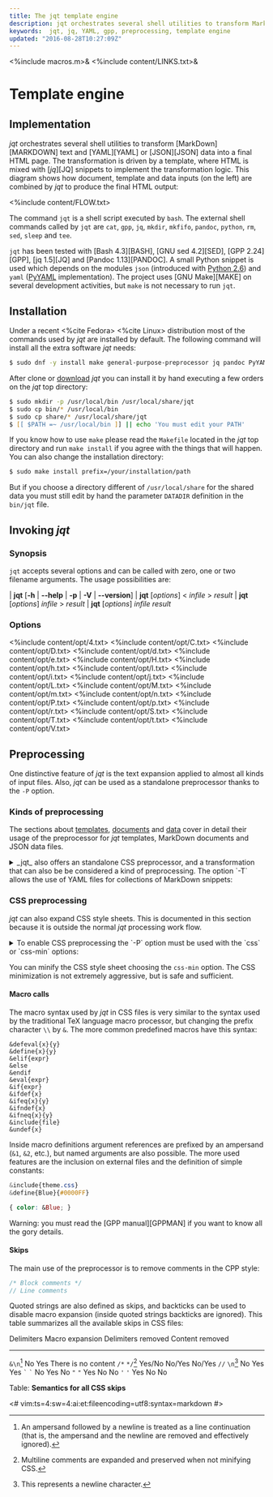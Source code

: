 ```yaml
---
title: The jqt template engine
description: jqt orchestrates several shell utilities to transform MarkDown text and YAML or JSON data into a final HTML page.
keywords:  jqt, jq, YAML, gpp, preprocessing, template engine
updated: "2016-08-28T10:27:09Z"
---
```

<%include macros.m>&
<%include content/LINKS.txt>&

# Template engine

## Implementation

_jqt_ orchestrates several shell utilities to transform [MarkDown][MARKDOWN] text and
[YAML][YAML] or [JSON][JSON] data into a final HTML page. The transformation is driven by a template,
where HTML is mixed with [_jq_][JQ] snippets to implement the transformation logic.
This diagram shows how document, template and data inputs (on the left) are combined by
_jqt_ to produce the final HTML output:

<%include content/FLOW.txt>

The command `jqt` is a shell script executed by `bash`.
The external shell commands called by `jqt` are `cat`, `gpp`, `jq`, `mkdir`,
`mkfifo`, `pandoc`, `python`, `rm`, `sed`, `sleep` and `tee`.

`jqt` has been tested with [Bash 4.3][BASH], [GNU sed 4.2][SED], [GPP 2.24][GPP],
[jq 1.5][JQ] and [Pandoc 1.13][PANDOC]. A small Python snippet is used which depends
on the modules `json` (introduced with [Python 2.6](https://docs.python.org/2.6/))
and `yaml` ([PyYAML](http://pyyaml.org/) implementation).
The project uses [GNU Make][MAKE] on several development activities, but `make`
is not necessary to run `jqt`.

## Installation

Under a recent <%cite Fedora> <%cite Linux> distribution most of the commands
used by _jqt_ are installed by default. The following command will install all the extra
software _jqt_ needs:

```zsh
$ sudo dnf -y install make general-purpose-preprocessor jq pandoc PyYAML
```

After clone or [download](https://github.com/fadado/jqt/releases) _jqt_ you can
install it by hand executing a few orders on the _jqt_ top directory:

```zsh
$ sudo mkdir -p /usr/local/bin /usr/local/share/jqt
$ sudo cp bin/* /usr/local/bin
$ sudo cp share/* /usr/local/share/jqt
$ [[ $PATH =~ /usr/local/bin ]] || echo 'You must edit your PATH'
```

If you know how to use `make` please read the `Makefile` located in the _jqt_
top directory and run `make install` if you agree with the things that will
happen. You can also change the installation directory:

```zsh
$ sudo make install prefix=/your/installation/path
```

But if you choose a directory different of `/usr/local/share` for the shared data
you must still edit by hand the parameter `DATADIR` definition in the `bin/jqt` file.

## Invoking _jqt_

### Synopsis

`jqt` accepts several options and can be called with zero, one or two filename
arguments.  The usage possibilities are:

| **jqt** [**-h** | **--help** | **-p** | **-V** | **--version**]
| **jqt** [_options_] < _infile_ > _result_
| **jqt** [_options_] _infile_ > _result_
| **jqt** [_options_] _infile_ _result_

### Options

<%include content/opt/4.txt>
<%include content/opt/C.txt>
<%include content/opt/D.txt>
<%include content/opt/d.txt>
<%include content/opt/e.txt>
<%include content/opt/H.txt>
<%include content/opt/h.txt>
<%include content/opt/I.txt>
<%include content/opt/i.txt>
<%include content/opt/j.txt>
<%include content/opt/L.txt>
<%include content/opt/M.txt>
<%include content/opt/m.txt>
<%include content/opt/n.txt>
<%include content/opt/P.txt>
<%include content/opt/p.txt>
<%include content/opt/r.txt>
<%include content/opt/S.txt>
<%include content/opt/T.txt>
<%include content/opt/t.txt>
<%include content/opt/V.txt>

## Preprocessing

One distinctive feature of _jqt_ is the text expansion applied to almost
all kinds of input files.
Also, _jqt_ can be used as a standalone
preprocessor thanks to the `-P` option.

### Kinds of preprocessing

The sections about
[templates](./structure.html#preprocessing),
[documents](./content.html#preprocessing) and [data](./data.html#json) cover in
detail their usage of the preprocessor for _jqt_ templates, MarkDown documents
and JSON data files.

<details>

<summary>
_jqt_ also offers an standalone CSS preprocessor, and a transformation that can
also be be considered a kind of preprocessing. The option `-T` allows the use
of YAML files for collections of MarkDown snippets:
</summary>

<%include content/opt/T.txt>

</details>

### CSS preprocessing

_jqt_ can also expand CSS style sheets.  This is documented in this
section because it is outside the normal _jqt_ processing work flow.

<details>

<summary>
To enable CSS preprocessing the `-P` option must be used with the `css` or `css-min` options:
</summary>

<%include content/opt/P.txt>

</details>

You can minify the CSS style sheet choosing the `css-min` option.
The CSS minimization is not extremely aggressive, but is safe and sufficient.

#### Macro calls

The macro syntax used by _jqt_ in CSS files is very similar to the syntax used by the traditional
TeX language macro processor, but changing the prefix character `\\` by
`&`.
The more common predefined macros have this syntax:

```
&defeval{x}{y}
&define{x}{y}
&elif{expr}
&else
&endif
&eval{expr}
&if{expr}
&ifdef{x}
&ifeq{x}{y}
&ifndef{x}
&ifneq{x}{y}
&include{file}
&undef{x}
```

Inside macro definitions argument references are prefixed by an ampersand (`&1`, `&2`, etc.),
but named arguments are also possible.
The more used features are the inclusion on external files and the definition of simple constants:

```CSS
&include{theme.css}
&define{Blue}{#0000FF}

{ color: &Blue; }
```

Warning: you must read the [GPP manual][GPPMAN] if you want to know all the gory details.

#### Skips

The main use of the preprocessor is to remove comments in the CPP style:

```CPP
/* Block comments */
// Line comments
```

Quoted strings are also defined as skips, and backticks can be used to
disable macro expansion (inside quoted strings backticks are ignored).
This table summarizes all the available skips in CSS files:

 Delimiters         Macro expansion     Delimiters removed  Content removed
-------------       ---------------     ------------------  ---------------
`&\n`[^1]           No                  Yes                 There is no content
`/*` `*/`[^2]       Yes/No              No/Yes              No/Yes
`//` `\n`[^3]       No                  Yes                 Yes
`` ` `` `` ` ``     No                  Yes                 No
`"` `"`             Yes                 No                  No
`'` `'`             Yes                 No                  No

Table: **Semantics for all CSS skips**

[^1]: An ampersand followed by a newline is treated as a line continuation (that
is, the ampersand and the newline are removed and effectively ignored).
[^2]: Multiline comments are expanded and preserved when not minifying CSS.
[^3]: This represents a newline character.

<#
vim:ts=4:sw=4:ai:et:fileencoding=utf8:syntax=markdown
#>
